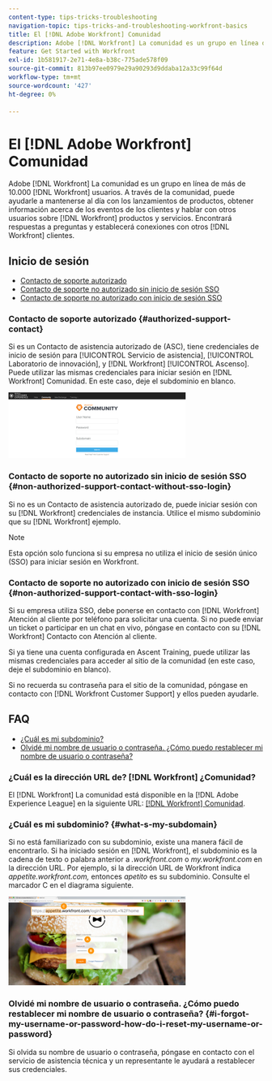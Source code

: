 ```yaml
---
content-type: tips-tricks-troubleshooting
navigation-topic: tips-tricks-and-troubleshooting-workfront-basics
title: El [!DNL Adobe Workfront] Comunidad
description: Adobe [!DNL Workfront] La comunidad es un grupo en línea de más de 10.000 [!DNL Workfront] usuarios. A través de la comunidad, puede ayudarle a mantenerse al día con los lanzamientos de productos, obtener información acerca de los eventos de los clientes y hablar con otros usuarios sobre [!DNL Workfront] productos y servicios. Encontrará respuestas a preguntas y establecerá conexiones con otros [!DNL Workfront] clientes.
feature: Get Started with Workfront
exl-id: 1b581917-2e71-4e8a-b38c-775ade578f09
source-git-commit: 813b97ee0979e29a90293d9ddaba12a33c99f64d
workflow-type: tm+mt
source-wordcount: '427'
ht-degree: 0%

---
```


# El [!DNL Adobe Workfront] Comunidad

Adobe [!DNL Workfront] La comunidad es un grupo en línea de más de 10.000 [!DNL Workfront] usuarios. A través de la comunidad, puede ayudarle a mantenerse al día con los lanzamientos de productos, obtener información acerca de los eventos de los clientes y hablar con otros usuarios sobre [!DNL Workfront] productos y servicios. Encontrará respuestas a preguntas y establecerá conexiones con otros [!DNL Workfront] clientes.

<!--
<img src="assets/screen-shot-2018-09-06-at-11.38.27-am-350x112.png" alt="Screen_Shot_2018-09-06_at_11.38.27_AM.png" style="width: 350;height: 112;" data-mc-conditions="QuicksilverOrClassic.Draft mode">
-->

## Inicio de sesión

* [Contacto de soporte autorizado](#authorized-support-contact)
* [Contacto de soporte no autorizado sin inicio de sesión SSO](#non-authorized-support-contact-without-sso-login)
* [Contacto de soporte no autorizado con inicio de sesión SSO](#non-authorized-support-contact-with-sso-login)

### Contacto de soporte autorizado {#authorized-support-contact}

Si es un Contacto de asistencia autorizado de (ASC), tiene credenciales de inicio de sesión para [!UICONTROL Servicio de asistencia], [!UICONTROL Laboratorio de innovación], y [!DNL Workfront] [!UICONTROL Ascenso]. Puede utilizar las mismas credenciales para iniciar sesión en [!DNL Workfront] Comunidad. En este caso, deje el subdominio en blanco.

![community_4.png](assets/community-4-350x129.png)

### Contacto de soporte no autorizado sin inicio de sesión SSO {#non-authorized-support-contact-without-sso-login}

Si no es un Contacto de asistencia autorizado de, puede iniciar sesión con su [!DNL Workfront] credenciales de instancia. Utilice el mismo subdominio que su [!DNL Workfront] ejemplo.

>[!NOTE]
>
>Esta opción solo funciona si su empresa no utiliza el inicio de sesión único (SSO) para iniciar sesión en Workfront.

### Contacto de soporte no autorizado con inicio de sesión SSO {#non-authorized-support-contact-with-sso-login}

Si su empresa utiliza SSO, debe ponerse en contacto con [!DNL Workfront] Atención al cliente por teléfono para solicitar una cuenta. Si no puede enviar un ticket o participar en un chat en vivo, póngase en contacto con su [!DNL Workfront] Contacto con Atención al cliente.

Si ya tiene una cuenta configurada en Ascent Training, puede utilizar las mismas credenciales para acceder al sitio de la comunidad (en este caso, deje el subdominio en blanco).

Si no recuerda su contraseña para el sitio de la comunidad, póngase en contacto con [!DNL Workfront Customer Support] y ellos pueden ayudarle.

## FAQ

* [¿Cuál es mi subdominio?](#what-s-my-subdomain)
* [Olvidé mi nombre de usuario o contraseña. ¿Cómo puedo restablecer mi nombre de usuario o contraseña?](#i-forgot-my-username-or-password-how-do-i-reset-my-username-or-password)

### ¿Cuál es la dirección URL de? [!DNL Workfront] ¿Comunidad?

El [!DNL Workfront] La comunidad está disponible en la [!DNL Adobe Experience League] en la siguiente URL:  [[!DNL Workfront] Comunidad](https://experienceleaguecommunities.adobe.com/t5/workfront/ct-p/workfront).

### ¿Cuál es mi subdominio? {#what-s-my-subdomain}

Si no está familiarizado con su subdominio, existe una manera fácil de encontrarlo. Si ha iniciado sesión en [!DNL Workfront], el subdominio es la cadena de texto o palabra anterior a *.workfront.com*  o *my.workfront.com* en la dirección URL. Por ejemplo, si la dirección URL de Workfront indica *appetite.workfront.com,* entonces *apetito* es su subdominio. Consulte el marcador C en el diagrama siguiente.

![community_5.png](assets/community-5-350x175.png)

### Olvidé mi nombre de usuario o contraseña. ¿Cómo puedo restablecer mi nombre de usuario o contraseña? {#i-forgot-my-username-or-password-how-do-i-reset-my-username-or-password}

Si olvida su nombre de usuario o contraseña, póngase en contacto con el servicio de asistencia técnica y un representante le ayudará a restablecer sus credenciales.

